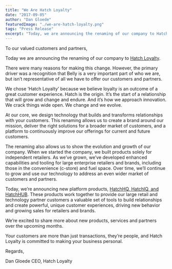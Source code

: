 ```yaml
---
title: "We Are Hatch Loyalty"
date: "2017-09-05"
author: "Dan Gloede"
featuredImage: "./we-are-hatch-loyalty.png"
tags: "Press Release"
excerpt: "Today, we are announcing the renaming of our company to Hatch Loyalty. We chose ‘Hatch Loyalty’ because we believe loyalty is an outcome of a great customer experience.  Hatch is the origin.  It’s the start of a relationship that will grow and change and endure.  And it’s how we approach innovation.  We crack things wide open.  We change and we evolve."
---
```


To our valued customers and partners,

Today we are announcing the renaming of our company to [Hatch Loyalty](https://www.hatchloyalty.com/).

There were many reasons for making this change.  However, the primary driver was a recognition that Belly is a very important part of who we are, but isn’t representative of all we have to offer our customers and partners.

We chose ‘Hatch Loyalty’ because we believe loyalty is an outcome of a great customer experience.  Hatch is the origin.  It’s the start of a relationship that will grow and change and endure.  And it’s how we approach innovation.  We crack things wide open.  We change and we evolve.

At our core, we design technology that builds and transforms relationships with your customers. This renaming allows us to create a brand around our mission, deliver the right solutions for a broader market of customers, and a platform to continuously improve our offerings for current and future customers.

The renaming also allows us to show the evolution and growth of our company.  When we started the company, we built products solely for independent retailers.  As we’ve grown, we’ve developed enhanced capabilities and tooling for large enterprise retailers and brands, including those in the convenience (c-store) and fuel space.  Over time, we’ll continue to grow and use our technology to address an even wider market of customers and partners.

Today, we’re announcing new platform products, [HatchHQ, HatchIQ, and HatchHUB](https://www.hatchloyalty.com/c-store/).  These products work together to provide our large retail and technology partner customers a valuable set of tools to build relationships and create powerful, unique customer experiences, driving new behavior and growing sales for retailers and brands.

We’re excited to share more about new products, services and partners over the upcoming months.

Your customers are more than just transactions, they’re people, and Hatch Loyalty is committed to making your business personal.

Regards,

Dan Gloede
CEO, Hatch Loyalty

